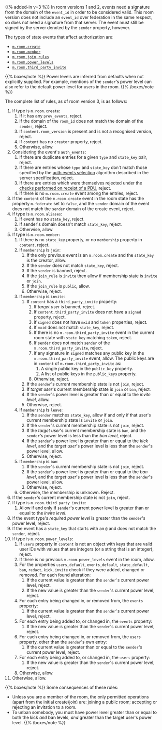 ---
---
{{% added-in v=3 %}} In room versions 1 and 2, events need a
signature from the domain of the `event_id` in order to be considered
valid. This room version does not include an `event_id` over federation
in the same respect, so does not need a signature from that server.
The event must still be signed by the server denoted by the `sender` property,
however.

The types of state events that affect authorization are:

-   [`m.room.create`](/client-server-api#mroomcreate)
-   [`m.room.member`](/client-server-api#mroommember)
-   [`m.room.join_rules`](/client-server-api#mroomjoin_rules)
-   [`m.room.power_levels`](/client-server-api#mroompower_levels)
-   [`m.room.third_party_invite`](/client-server-api#mroomthird_party_invite)

{{% boxes/note %}}
Power levels are inferred from defaults when not explicitly supplied.
For example, mentions of the `sender`'s power level can also refer to
the default power level for users in the room.
{{% /boxes/note %}}

The complete list of rules, as of room version 3, is as follows:

1.  If type is `m.room.create`:
    1.  If it has any `prev_events`, reject.
    2.  If the domain of the `room_id` does not match the domain of the
        `sender`, reject.
    3.  If `content.room_version` is present and is not a recognised
        version, reject.
    4.  If `content` has no `creator` property, reject.
    5.  Otherwise, allow.
2.  Considering the event's `auth_events`:
    1.  If there are duplicate entries for a given `type` and `state_key` pair,
        reject.
    2.  If there are entries whose `type` and `state_key` don't match those
        specified by the [auth events
        selection](/server-server-api#auth-events-selection)
        algorithm described in the server specification, reject.
    3.  If there are entries which were themselves rejected under the [checks
        performed on receipt of a
        PDU](/server-server-api/#checks-performed-on-receipt-of-a-pdu), reject.
    4. If there is no `m.room.create` event among the entries, reject.
3. If the `content` of the `m.room.create` event in the room state has the
   property `m.federate` set to `false`, and the `sender` domain of the event
   does not match the `sender` domain of the create event, reject.
4.  If type is `m.room.aliases`:
    1.  If event has no `state_key`, reject.
    2.  If sender's domain doesn't match `state_key`, reject.
    3.  Otherwise, allow.
5.  If type is `m.room.member`:
    1.  If there is no `state_key` property, or no `membership` property in
        `content`, reject.
    2.  If `membership` is `join`:
        1.  If the only previous event is an `m.room.create` and the
            `state_key` is the creator, allow.
        2.  If the `sender` does not match `state_key`, reject.
        3.  If the `sender` is banned, reject.
        4.  If the `join_rule` is `invite` then allow if membership
            state is `invite` or `join`.
        5.  If the `join_rule` is `public`, allow.
        6.  Otherwise, reject.
    3.  If `membership` is `invite`:
        1.  If `content` has a `third_party_invite` property:
            1.  If *target user* is banned, reject.
            2.  If `content.third_party_invite` does not have a `signed`
                property, reject.
            3.  If `signed` does not have `mxid` and `token` properties,
                reject.
            4.  If `mxid` does not match `state_key`, reject.
            5.  If there is no `m.room.third_party_invite` event in the
                current room state with `state_key` matching `token`,
                reject.
            6.  If `sender` does not match `sender` of the
                `m.room.third_party_invite`, reject.
            7.  If any signature in `signed` matches any public key in
                the `m.room.third_party_invite` event, allow. The public
                keys are in `content` of `m.room.third_party_invite` as:
                1.  A single public key in the `public_key` property.
                2.  A list of public keys in the `public_keys` property.
            8.  Otherwise, reject.
        2.  If the `sender`'s current membership state is not `join`,
            reject.
        3.  If *target user*'s current membership state is `join` or
            `ban`, reject.
        4.  If the `sender`'s power level is greater than or equal to
            the *invite level*, allow.
        5.  Otherwise, reject.
    4.  If `membership` is `leave`:
        1.  If the `sender` matches `state_key`, allow if and only if
            that user's current membership state is `invite` or `join`.
        2.  If the `sender`'s current membership state is not `join`,
            reject.
        3.  If the *target user*'s current membership state is `ban`,
            and the `sender`'s power level is less than the *ban level*,
            reject.
        4.  If the `sender`'s power level is greater than or equal to
            the *kick level*, and the *target user*'s power level is
            less than the `sender`'s power level, allow.
        5.  Otherwise, reject.
    5.  If `membership` is `ban`:
        1.  If the `sender`'s current membership state is not `join`,
            reject.
        2.  If the `sender`'s power level is greater than or equal to
            the *ban level*, and the *target user*'s power level is less
            than the `sender`'s power level, allow.
        3.  Otherwise, reject.
    6.  Otherwise, the membership is unknown. Reject.
6.  If the `sender`'s current membership state is not `join`, reject.
7.  If type is `m.room.third_party_invite`:
    1.  Allow if and only if `sender`'s current power level is greater
        than or equal to the *invite level*.
8.  If the event type's *required power level* is greater than the
    `sender`'s power level, reject.
9.  If the event has a `state_key` that starts with an `@` and does not
    match the `sender`, reject.
10. If type is `m.room.power_levels`:
    1.  If `users` property in `content` is not an object with keys that
        are valid user IDs with values that are integers (or a string
        that is an integer), reject.
    2.  If there is no previous `m.room.power_levels` event in the room,
        allow.
    3.  For the properties `users_default`, `events_default`, `state_default`,
        `ban`, `redact`, `kick`, `invite` check if they were added,
        changed or removed. For each found alteration:
        1.  If the current value is greater than the `sender`'s current
            power level, reject.
        2.  If the new value is greater than the `sender`'s current power
            level, reject.
    4.  For each entry being changed in, or removed from, the `events` property:
        1.  If the current value is greater than the `sender`'s current
            power level, reject.
    5.  For each entry being added to, or changed in, the `events` property:
        1.  If the new value is greater than the `sender`'s current power
            level, reject.
    6.  For each entry being changed in, or removed from, the `users` property,
        other than the `sender`'s own entry:
        1.  If the current value is greater than or equal to the `sender`'s
            current power level, reject.
    7.  For each entry being added to, or changed in, the `users` property:
        1.  If the new value is greater than the `sender`'s current power
            level, reject.
    8.  Otherwise, allow.
11. Otherwise, allow.

{{% boxes/note %}}
Some consequences of these rules:

-   Unless you are a member of the room, the only permitted operations
    (apart from the initial create/join) are: joining a public room;
    accepting or rejecting an invitation to a room.
-   To unban somebody, you must have power level greater than or equal
    to both the kick *and* ban levels, *and* greater than the target
    user's power level.
{{% /boxes/note %}}
